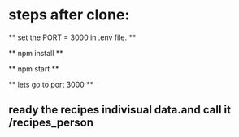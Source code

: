 # steps after clone:

** set the PORT = 3000 in .env file. **

** npm install **

** npm start **

** lets go to port 3000 **

## ready the recipes indivisual data.and call it /recipes_person
